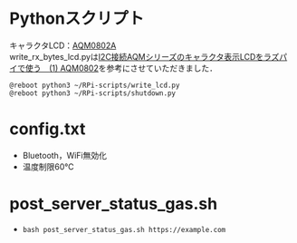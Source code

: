 # Pythonスクリプト
キャラクタLCD：[AQM0802A](http://akizukidenshi.com/catalog/g/gM-11753/)  
write_rx_bytes_lcd.pyは[I2C接続AQMシリーズのキャラクタ表示LCDをラズパイで使う　(1) AQM0802](https://www.denshi.club/pc/raspi/i2caqmlcdarduinode1-aqm0802.html)を参考にさせていただきました．  
```
@reboot python3 ~/RPi-scripts/write_lcd.py
@reboot python3 ~/RPi-scripts/shutdown.py
```

# config.txt
- Bluetooth，WiFi無効化  
- 温度制限60℃ 

# post_server_status_gas.sh
- `bash post_server_status_gas.sh https://example.com`  
